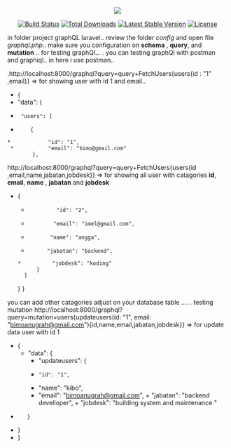 <p align="center"><img src="https://laravel.com/assets/img/components/logo-laravel.svg"></p>

<p align="center">
<a href="https://travis-ci.org/laravel/framework"><img src="https://travis-ci.org/laravel/framework.svg" alt="Build Status"></a>
<a href="https://packagist.org/packages/laravel/framework"><img src="https://poser.pugx.org/laravel/framework/d/total.svg" alt="Total Downloads"></a>
<a href="https://packagist.org/packages/laravel/framework"><img src="https://poser.pugx.org/laravel/framework/v/stable.svg" alt="Latest Stable Version"></a>
<a href="https://packagist.org/packages/laravel/framework"><img src="https://poser.pugx.org/laravel/framework/license.svg" alt="License"></a>
</p>

in folder project graphQL laravel.. review the folder _config_ and open file _graphql.php_.. make sure you configuration on 
**schema** , **query**, and **mutation**
..
for testing graphQl...
.
you can testing graphQl with postman and graphiql.. 
in here i use postman.. 

.http://localhost:8000/graphql?query=query+FetchUsers{users{id : "1" ,email}} => for showing user with id 1 and email..

* {
 *   "data": {
  *      "users": [
   *         {
    *            "id": "1",
     *           "email": "bimo@gmail.com"
            },
            

http://localhost:8000/graphql?query=query+FetchUsers{users{id ,email,name,jabatan,jobdesk}} => for showing all user with catagories **id**, **email**, **name** , **jabatan** and **jobdesk**

* {
  *              "id": "2",
   *             "email": "imel@gmail.com",
    *            "name": "angga",
     *           "jabatan": "backend",
      *          "jobdesk": "koding"
            }
        ]
    }
}

you can add other catagories adjust on your database table ....
.
testing mutation 
http://localhost:8000/graphql?query=mutation+users{updateusers(id: "1", email: "bimoanugrah@gmail.com"){id,name,email,jabatan,jobdesk}} => for update data user with id 1

* {
    + "data": {
      +  "updateusers": {
       +     "id": "1",
        +    "name": "kibo",
         +   "email": "bimoanugrah@gmail.com",
          +  "jabatan": "backend develloper",
           + "jobdesk": "building system and maintenance "
+        }
+    }
+ }
